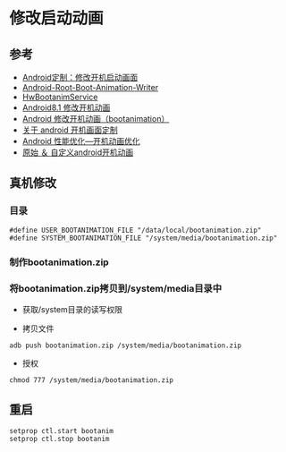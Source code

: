 # 修改启动动画

## 参考

* [Android定制：修改开机启动画面](https://blog.csdn.net/godiors_163/article/details/72529210)
* [Android-Root-Boot-Animation-Writer](https://github.com/BaReinhard/Android-Root-Boot-Animation-Writer)
* [HwBootanimService](https://github.com/paladinzh/decompile-hw/blob/4c3efd95f3e997b44dd4ceec506de6164192eca3/decompile/framework/hwServices/com/android/server/HwBootanimService.java)
* [Android8.1 修改开机动画](https://blog.csdn.net/qq_30552095/article/details/81014857)
* [Android 修改开机动画（bootanimation）](http://www.voidcn.com/article/p-rwcxaxqf-pz.html)
* [关于 android 开机画面定制](https://github.com/iAlios/repo/wiki/bootanimation)
* [Android 性能优化—开机动画优化](http://www.10tiao.com/html/431/201512/401127982/1.html)
* [原始 ＆ 自定义android开机动画](https://blog.csdn.net/u013952558/article/details/38685427)


## 真机修改

### 目录


```
#define USER_BOOTANIMATION_FILE "/data/local/bootanimation.zip" 
#define SYSTEM_BOOTANIMATION_FILE "/system/media/bootanimation.zip"
```

### 制作bootanimation.zip

### 将bootanimation.zip拷贝到/system/media目录中

* 获取/system目录的读写权限

* 拷贝文件

```
adb push bootanimation.zip /system/media/bootanimation.zip
```

* 授权


```
chmod 777 /system/media/bootanimation.zip
```

## 重启


```
setprop ctl.start bootanim
setprop ctl.stop bootanim
```



